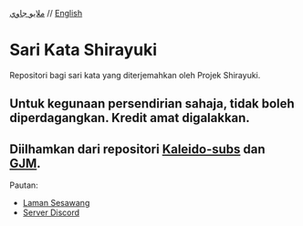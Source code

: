 [ملايو جاوي](README_ms.md) // [English](README_en.md)

# Sari Kata Shirayuki

Repositori bagi sari kata yang diterjemahkan oleh Projek Shirayuki.

Untuk kegunaan persendirian sahaja, tidak boleh diperdagangkan. Kredit amat digalakkan.
---
Diilhamkan dari repositori [Kaleido-subs](https://github.com/Kaleido-subs) dan [GJM](https://github.com/Fyurie/gjmbatchscripts).
---
Pautan:<br>
- [Laman Sesawang][laman]
- [Server Discord][discord]<br>


[laman]: https://shirayukiproject.blogspot.com/
[discord]: https://discord.gg/3rgRVredd7